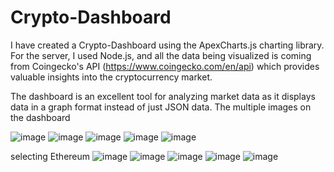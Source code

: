 # Crypto-Dashboard

I have created a Crypto-Dashboard using the ApexCharts.js charting library. For the server, I used Node.js, and all the data being visualized is coming from Coingecko's API (https://www.coingecko.com/en/api) which provides valuable insights into the cryptocurrency market.

The dashboard is an excellent tool for analyzing market data as it displays data in a graph format instead of just JSON data. The multiple images on the dashboard 


![image](https://github.com/balakrishna02/Crypto-Dashboard/assets/138507886/4f220393-454c-4343-9894-fadfba19c53a)
![image](https://github.com/balakrishna02/Crypto-Dashboard/assets/138507886/fdd8b1bc-1527-4ef1-8edd-c3a7ee997f41)
![image](https://github.com/balakrishna02/Crypto-Dashboard/assets/138507886/9b4ad65f-c12a-4cb4-a4dc-83963ee60c67)
![image](https://github.com/balakrishna02/Crypto-Dashboard/assets/138507886/a23a7102-bc21-44da-bd3d-0a5ac203d426)
![image](https://github.com/balakrishna02/Crypto-Dashboard/assets/138507886/ac790ea1-d9b2-4749-a04a-d7dc8f688fe8)

selecting Ethereum 
![image](https://github.com/balakrishna02/Crypto-Dashboard/assets/138507886/1b968bfc-2206-43da-ad06-f6d2f8d11835)
![image](https://github.com/balakrishna02/Crypto-Dashboard/assets/138507886/970dfdbc-42b2-4556-a62b-9084ada35772)
![image](https://github.com/balakrishna02/Crypto-Dashboard/assets/138507886/c21591ee-77ff-4708-ac18-d7f930c650d9)
![image](https://github.com/balakrishna02/Crypto-Dashboard/assets/138507886/4d77198e-a795-4c66-b19c-118b8d14e44a)
![image](https://github.com/balakrishna02/Crypto-Dashboard/assets/138507886/d07e9575-be14-491b-9472-86a973def8d8)





